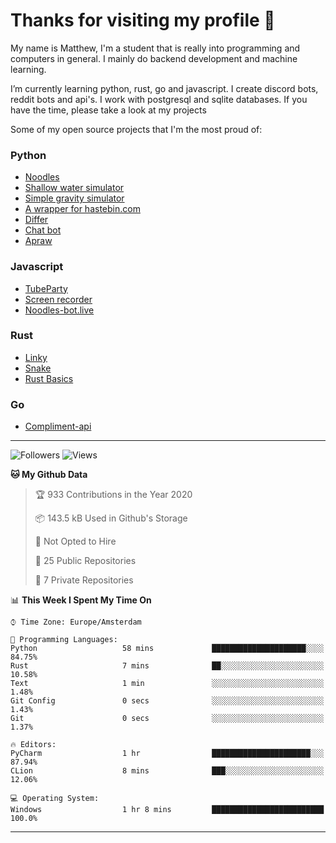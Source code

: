 # Thanks for visiting my profile 👋

My name is Matthew, I'm a student that is really into programming and computers in general. I mainly do backend development and machine learning.

<!--
**DankDumpster/DankDumpster** is a ✨ _special_ ✨ repository because its `README.md` (this file) appears on your GitHub profile.
-->

I’m currently learning python, rust, go and javascript. I create discord bots, reddit bots and api's. I work with postgresql and sqlite databases. If you have the time, please take a look at my projects


Some of my open source projects that I'm the most proud of: 

### Python
* [Noodles](https://github.com/DankDumpster/Noodles "Noodles discord bot") <!-- * [Modmail](https://github.com/Floor-Gang/modmail "Modmail made for pewds' official discord") -->
* [Shallow water simulator](https://github.com/DankDumpster/water-sim-1.0 "Shallow water simulator")
* [Simple gravity simulator](https://github.com/DankDumpster/GravitySimulator "Gravity simulator")
* [A wrapper for hastebin.com](https://github.com/DankDumpster/HasteBinWrapper "Hastebin Wrapper")
* [Differ](https://github.com/DankDumpster/Differ "Finds the diffirences in pictures")
* [Chat bot](https://github.com/DankDumpster/chatbot "Chat bot made with tensorflow")
* [Apraw](https://github.com/DankDumpster/apraw "apraw")

### Javascript
* [TubeParty](https://github.com/DankDumpster/TubeParty "Watch youtube videos together")
* [Screen recorder](https://github.com/DankDumpster/ScreenRecorder "Screen recorder made in electron")
* [Noodles-bot.live](https://github.com/DankDumpster/vue-noodles-live "Site for the discord bot noodles")

### Rust
* [Linky](https://github.com/DankDumpster/Linky "Link shortener made with rust and react")
* [Snake](https://github.com/DankDumpster/snake-game "Snake game made with piston in rust")
* [Rust Basics](https://github.com/DankDumpster/rust-basics "All the basics of rust in one repo!")

### Go
* [Compliment-api](https://github.com/DankDumpster/compliment-api "compliment api made in go")

---
![Followers](https://img.shields.io/github/followers/DankDumpster?style=social)
![Views](https://komarev.com/ghpvc/?username=DankDumpster&style=flat-square&color=green)
<!--START_SECTION:waka-->
**🐱 My Github Data** 

> 🏆 933 Contributions in the Year 2020
 > 
> 📦 143.5 kB Used in Github's Storage 
 > 
> 🚫 Not Opted to Hire
 > 
> 📜 25 Public Repositories
 > 
> 🔑 7 Private Repositories 

📊 **This Week I Spent My Time On** 

```text
⌚︎ Time Zone: Europe/Amsterdam

💬 Programming Languages: 
Python                   58 mins             █████████████████████░░░░   84.75% 
Rust                     7 mins              ██░░░░░░░░░░░░░░░░░░░░░░░   10.58% 
Text                     1 min               ░░░░░░░░░░░░░░░░░░░░░░░░░   1.48% 
Git Config               0 secs              ░░░░░░░░░░░░░░░░░░░░░░░░░   1.43% 
Git                      0 secs              ░░░░░░░░░░░░░░░░░░░░░░░░░   1.37%

🔥 Editors: 
PyCharm                  1 hr                ██████████████████████░░░   87.94% 
CLion                    8 mins              ███░░░░░░░░░░░░░░░░░░░░░░   12.06%

💻 Operating System: 
Windows                  1 hr 8 mins         █████████████████████████   100.0%

```


<!--END_SECTION:waka-->
-------
